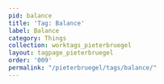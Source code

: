 ```yaml
---
pid: balance
title: 'Tag: Balance'
label: Balance
category: Things
collection: worktags_pieterbruegel
layout: tagpage_pieterbruegel
order: '009'
permalink: "/pieterbruegel/tags/balance/"
---
```

